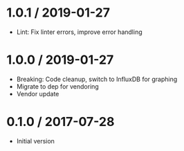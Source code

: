 # 1.0.1 / 2019-01-27

  * Lint: Fix linter errors, improve error handling

# 1.0.0 / 2019-01-27

  * Breaking: Code cleanup, switch to InfluxDB for graphing
  * Migrate to dep for vendoring
  * Vendor update

# 0.1.0 / 2017-07-28

  * Initial version